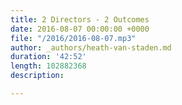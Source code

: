 ```yaml
---
title: 2 Directors - 2 Outcomes
date: 2016-08-07 00:00:00 +0000
file: "/2016/2016-08-07.mp3"
author: _authors/heath-van-staden.md
duration: '42:52'
length: 102882368
description: 

---
```


